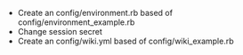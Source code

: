 * Create an config/environment.rb based of config/environment_example.rb
* Change session secret
* Create an config/wiki.yml based of config/wiki_example.rb
